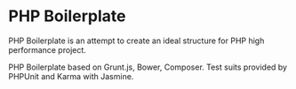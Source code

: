 PHP Boilerplate
=====

PHP Boilerplate is an attempt to create an ideal structure for PHP high performance project.

PHP Boilerplate based on Grunt.js, Bower, Composer. Test suits provided by PHPUnit and Karma with Jasmine.
